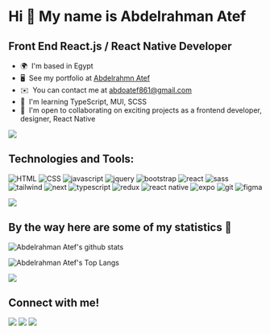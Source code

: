 Hi 👋 My name is Abdelrahman Atef
=================================

Front End React.js / React Native Developer
-------------------------------------------

* 🌍  I'm based in Egypt
* 🖥️  See my portfolio at [Abdelrahmn Atef](http://abdo-tech.me/My-Portfolio/)
* ✉️  You can contact me at [abdoatef861@gmail.com](mailto:abdoatef861@gmail.com)
* 🧠  I'm learning TypeScript, MUI, SCSS
* 🤝  I'm open to collaborating on exciting projects as a frontend developer, designer, React Native

<a href="https://www.youtube.com/watch?v=dQw4w9WgXcQ"><img src="https://user-images.githubusercontent.com/73097560/115834477-dbab4500-a447-11eb-908a-139a6edaec5c.gif"></a>


## Technologies and Tools:

![HTML](https://img.shields.io/badge/HTML-D83B01?style=for-the-badge&logo=html5&logoColor=white)
![CSS](https://img.shields.io/badge/CSS-blue?&style=for-the-badge&logo=css3&logoColor=white)
![javascript](https://img.shields.io/badge/JavaScript-yellow?&style=for-the-badge&logo=javascript&logoColor=white)
![jquery](https://img.shields.io/badge/jquery-blue?&style=for-the-badge&logo=jquery&logoColor=white)
![bootstrap](https://img.shields.io/badge/bootstrap-7509f6?&style=for-the-badge&logo=bootstrap&logoColor=white)
![react](https://img.shields.io/badge/react-2CA5E0?&style=for-the-badge&logo=react&logoColor=white)
![sass](https://img.shields.io/badge/sass-cb6699?&style=for-the-badge&logo=sass&logoColor=white)
![tailwind](https://img.shields.io/badge/tailwind-007ec6?&style=for-the-badge&logo=tailwindcss&logoColor=white)
![next](https://img.shields.io/badge/next.js-007ec6?&style=for-the-badge&logo=next.js&logoColor=white)
![typescript](https://img.shields.io/badge/typescript-007acc?&style=for-the-badge&logo=typescript&logoColor=white)
![redux](https://img.shields.io/badge/redux-764abc?&style=for-the-badge&logo=redux&logoColor=white)
![react native](https://img.shields.io/badge/react_Native-2CA5E0?&style=for-the-badge&logo=react&logoColor=white)
![expo](https://img.shields.io/badge/expo-30363d?&style=for-the-badge&logo=expo&logoColor=white)
![git](https://img.shields.io/badge/git-f05032?&style=for-the-badge&logo=git&logoColor=white)
![figma](https://img.shields.io/badge/figma-a259ff?&style=for-the-badge&logo=figma&logoColor=white)


<a href="https://www.youtube.com/watch?v=dQw4w9WgXcQ"><img src="https://user-images.githubusercontent.com/73097560/115834477-dbab4500-a447-11eb-908a-139a6edaec5c.gif"></a>

## By the way here are some of my statistics 🚀


![Abdelrahman Atef's github stats](https://github-readme-stats.vercel.app/api?username=Abdo-Atef&show_icons=true&theme=tokyonight)

![Abdelrahman Atef's Top Langs](https://github-readme-stats.vercel.app/api/top-langs/?username=Abdo-Atef&theme=tokyonight&layout=compact)

<a href="https://www.youtube.com/watch?v=dQw4w9WgXcQ"><img src="https://user-images.githubusercontent.com/73097560/115834477-dbab4500-a447-11eb-908a-139a6edaec5c.gif"></a>



## Connect with me!
 
[<img src="https://img.shields.io/badge/linkedin-%230077B5.svg?&style=for-the-badge&logo=linkedin&logoColor=white" />](https://www.linkedin.com/in/abdelrahman-atef-753a7621b/)
[<img src="https://img.shields.io/badge/Gmail-D14836?style=for-the-badge&logo=gmail&logoColor=white" />](mailto:abdoatef861@gmail.com)
[<img src="https://img.shields.io/badge/WhatsApp-25D366?style=for-the-badge&logo=whatsapp&logoColor=white">](https://wa.me/01010328736)

